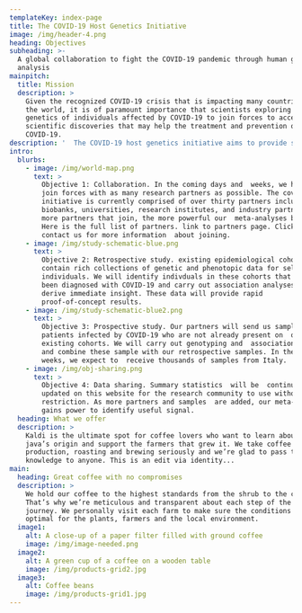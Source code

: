 ```yaml
---
templateKey: index-page
title: The COVID-19 Host Genetics Initiative
image: /img/header-4.png
heading: Objectives
subheading: >-
  A global collaboration to fight the COVID-19 pandemic through human genetic
  analysis
mainpitch:
  title: Mission
  description: >
    Given the recognized COVID-19 crisis that is impacting many countries across
    the world, it is of paramount importance that scientists exploring the
    genetics of individuals affected by COVID-19 to join forces to accelerate
    scientific discoveries that may help the treatment and prevention of
    COVID-19.
description: '  The COVID-19 host genetics initiative aims to provide support and an analytical network for studies that are broadly interested in identifying genetic determinants of COVID-19 susceptibility and severity.  Such discoveries could help to generate hypotheses for drug repurposing, identify individuals at unusually high or low risk, and contribute to global knowledge of the biology of SARS-CoV-2 infection and disease.'
intro:
  blurbs:
    - image: /img/world-map.png
      text: >
        Objective 1: Collaboration. In the coming days and  weeks, we hope to
        join forces with as many research partners as possible. The covid19hg
        initiative is currently comprised of over thirty partners including
        biobanks, universities, research institutes, and industry partners. The
        more partners that join, the more powerful our  meta-analyses becomes. 
        Here is the full list of partners. link to partners page. Click here to
        contact us for more information  about joining. 
    - image: /img/study-schematic-blue.png
      text: >
        Objective 2: Retrospective study. existing epidemiological cohorts
        contain rich collections of genetic and phenotopic data for select
        individuals. We will identify indivduals in these cohorts that have 
        been diagnosed with COVID-19 and carry out association analyses to
        derive immediate insight. These data will provide rapid 
        proof-of-concept results.
    - image: /img/study-schematic-blue2.png
      text: >
        Objective 3: Prospective study. Our partners will send us samples  from
        patients infected by COVID-19 who are not already present on  our
        existing cohorts. We will carry out genotyping and  association analysis
        and combine these sample with our retrospective samples. In the coming
        weeks, we expect to  receive thousands of samples from Italy.
    - image: /img/obj-sharing.png
      text: >
        Objective 4: Data sharing. Summary statistics  will be  continuously
        updated on this website for the research community to use without
        restriction. As more partners and samples  are added, our meta-analysis
        gains power to identify useful signal.
  heading: What we offer
  description: >
    Kaldi is the ultimate spot for coffee lovers who want to learn about their
    java’s origin and support the farmers that grew it. We take coffee
    production, roasting and brewing seriously and we’re glad to pass that
    knowledge to anyone. This is an edit via identity...
main:
  heading: Great coffee with no compromises
  description: >
    We hold our coffee to the highest standards from the shrub to the cup.
    That’s why we’re meticulous and transparent about each step of the coffee’s
    journey. We personally visit each farm to make sure the conditions are
    optimal for the plants, farmers and the local environment.
  image1:
    alt: A close-up of a paper filter filled with ground coffee
    image: /img/image-needed.png
  image2:
    alt: A green cup of a coffee on a wooden table
    image: /img/products-grid2.jpg
  image3:
    alt: Coffee beans
    image: /img/products-grid1.jpg
---
```

